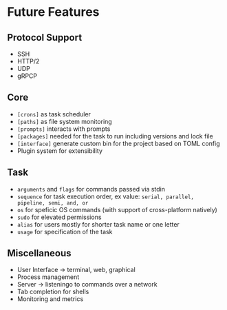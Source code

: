 # Future Features

## Protocol Support

- SSH
- HTTP/2
- UDP
- gRPCP

## Core

- `[crons]` as task scheduler
- `[paths]` as file system monitoring
- `[prompts]` interacts with prompts
- `[packages]` needed for the task to run including versions and lock file
- `[interface]` generate custom bin for the project based on TOML config
- Plugin system for extensibility

## Task

- `arguments` and `flags` for commands passed via stdin
- `sequence` for task execution order, ex value: `serial, parallel, pipeline, semi, and, or`
- `os` for speficic OS commands (with support of cross-platform natively)
- `sudo` for elevated permissions
- `alias` for users mostly for shorter task name or one letter
- `usage` for specification of the task

## Miscellaneous

- User Interface → terminal, web, graphical
- Process management
- Server → listeningo  to commands over a network
- Tab completion for shells
- Monitoring and metrics